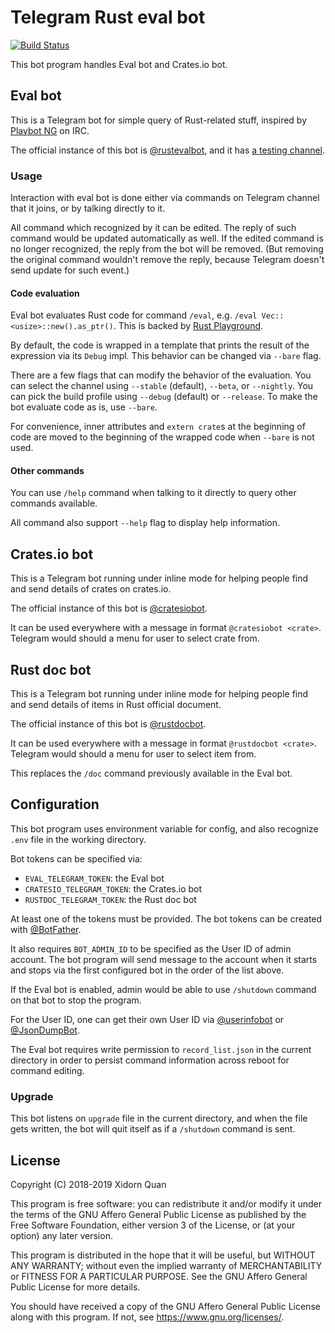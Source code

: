 # Telegram Rust eval bot

[![Build Status](https://api.travis-ci.org/upsuper/telegram-rustevalbot.svg?branch=master)](https://travis-ci.org/upsuper/telegram-rustevalbot)

This bot program handles Eval bot and Crates.io bot.

## Eval bot

This is a Telegram bot for simple query of Rust-related stuff,
inspired by [Playbot NG](https://github.com/panicbit/playbot_ng) on IRC.

The official instance of this bot is [@rustevalbot](https://t.me/rustevalbot),
and it has [a testing channel](https://t.me/rustevalbot_test).

### Usage

Interaction with eval bot is done either
via commands on Telegram channel that it joins,
or by talking directly to it.

All command which recognized by it can be edited.
The reply of such command would be updated automatically as well.
If the edited command is no longer recognized,
the reply from the bot will be removed.
(But removing the original command wouldn't remove the reply,
because Telegram doesn't send update for such event.)

#### Code evaluation

Eval bot evaluates Rust code for command `/eval`,
e.g.  `/eval Vec::<usize>::new().as_ptr()`.
This is backed by [Rust Playground](https://play.rust-lang.org/).

By default, the code is wrapped in a template that prints
the result of the expression via its `Debug` impl.
This behavior can be changed via `--bare` flag.

There are a few flags that can modify the behavior of the evaluation.
You can select the channel using
`--stable` (default), `--beta`, or `--nightly`.
You can pick the build profile using `--debug` (default) or `--release`.
To make the bot evaluate code as is, use `--bare`.

For convenience, inner attributes and `extern crate`s
at the beginning of code are moved to the beginning of the wrapped code
when `--bare` is not used.

#### Other commands

You can use `/help` command when talking to it directly to query other
commands available.

All command also support `--help` flag to display help information.

## Crates.io bot

This is a Telegram bot running under inline mode
for helping people find and send details of crates on crates.io.

The official instance of this bot is [@cratesiobot](https://t.me/cratesiobot).

It can be used everywhere with a message in format `@cratesiobot <crate>`.
Telegram would should a menu for user to select crate from.

## Rust doc bot

This is a Telegram bot running under inline mode
for helping people find and send details of items in Rust official document.

The official instance of this bot is [@rustdocbot](https://t.me/rustdocbot).

It can be used everywhere with a message in format `@rustdocbot <crate>`.
Telegram would should a menu for user to select item from.

This replaces the `/doc` command previously available in the Eval bot.

## Configuration

This bot program uses environment variable for config,
and also recognize `.env` file in the working directory.

Bot tokens can be specified via:
* `EVAL_TELEGRAM_TOKEN`: the Eval bot
* `CRATESIO_TELEGRAM_TOKEN`: the Crates.io bot
* `RUSTDOC_TELEGRAM_TOKEN`: the Rust doc bot

At least one of the tokens must be provided.
The bot tokens can be created with [@BotFather](https://t.me/BotFather).

It also requires `BOT_ADMIN_ID` to be specified as the User ID of admin account.
The bot program will send message to the account when it starts and stops
via the first configured bot in the order of the list above.

If the Eval bot is enabled,
admin would be able to use `/shutdown` command on that bot to stop the program.

For the User ID, one can get their own User ID
via [@userinfobot](https://t.me/userinfobot)
or [@JsonDumpBot](https://t.me/JsonDumpBot).

The Eval bot requires write permission to `record_list.json`
in the current directory in order to persist command information
across reboot for command editing.

### Upgrade

This bot listens on `upgrade` file in the current directory,
and when the file gets written,
the bot will quit itself as if a `/shutdown` command is sent.

## License

Copyright (C) 2018-2019 Xidorn Quan

This program is free software: you can redistribute it and/or modify
it under the terms of the GNU Affero General Public License as published by
the Free Software Foundation, either version 3 of the License, or
(at your option) any later version.

This program is distributed in the hope that it will be useful,
but WITHOUT ANY WARRANTY; without even the implied warranty of
MERCHANTABILITY or FITNESS FOR A PARTICULAR PURPOSE.  See the
GNU Affero General Public License for more details.

You should have received a copy of the GNU Affero General Public License
along with this program.  If not, see <https://www.gnu.org/licenses/>.
